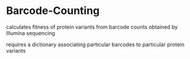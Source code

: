 # Barcode-Counting
calculates fitness of protein variants from barcode counts obtained by Illumina sequencing

requires a dictionary associating particular barcodes to particular protein variants
